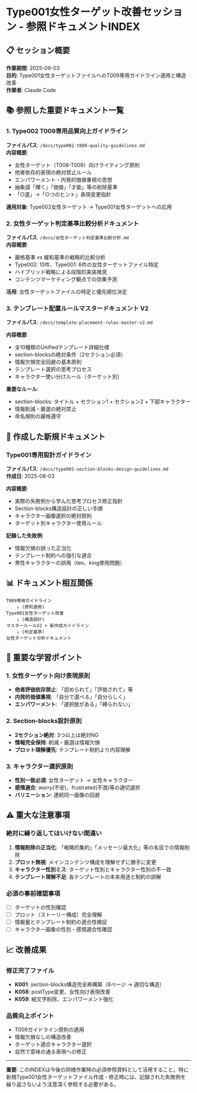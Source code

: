 # Type001女性ターゲット改善セッション - 参照ドキュメントINDEX

## 📋 セッション概要
**作業期間**: 2025-08-03  
**目的**: Type001女性ターゲットファイルへのT009専用ガイドライン適用と構造改善  
**作業者**: Claude Code

## 📚 参照した重要ドキュメント一覧

### 1. Type002 T009専用品質向上ガイドライン
**ファイルパス**: `/docs/type002-t009-quality-guidelines.md`  
**内容概要**:
- 女性ターゲット（T008-T009）向けライティング原則
- 他者依存的表現の絶対禁止ルール
- エンパワーメント・内発的価値重視の思想
- 抽象語「輝く」「価値」「才能」等の削除基準
- 「○選」→「○つのヒント」表現変更指針

**適用対象**: Type002女性ターゲット → Type001女性ターゲットへの応用

### 2. 女性ターゲット判定基準比較分析ドキュメント
**ファイルパス**: `/docs/女性ターゲット判定基準比較分析.md`  
**内容概要**:
- 厳格基準 vs 緩和基準の戦略的比較分析
- Type002: 10件、Type001: 6件の女性ターゲットファイル特定
- ハイブリッド戦略による段階的実装推奨
- コンテンツマーケティング観点での効果予測

**活用**: 女性ターゲットファイルの特定と優先順位決定

### 3. テンプレート配置ルールマスタードキュメント V2
**ファイルパス**: `/docs/template-placement-rules-master-v2.md`  
  
**内容概要**:
- 全10種類のUnifiedテンプレート詳細仕様
- section-blocksの絶対条件（2セクション必須）
- 情報欠損完全回避の基本原則
- テンプレート選択の思考プロセス
- キャラクター使い分けルール（ターゲット別）

**重要なルール**:
- section-blocks: タイトル + セクション1 + セクション2 + 下部キャラクター
- 情報削減・厳選の絶対禁止
- 命名規則の厳格遵守

## 🔧 作成した新規ドキュメント

### Type001専用設計ガイドライン
**ファイルパス**: `/docs/type001-section-blocks-design-guidelines.md`  
**作成日**: 2025-08-03  
  
**内容概要**:
- 実際の失敗例から学んだ思考プロセス修正指針
- Section-blocks構造設計の正しい手順
- キャラクター画像選択の絶対原則
- ターゲット別キャラクター使用ルール

**記録した失敗例**:
- 情報欠損の誤った正当化
- テンプレート制約への強引な適合
- 男性キャラクターの誤用（ten、king使用問題）

## 📊 ドキュメント相互関係

```
T009専用ガイドライン
    ↓ (原則適用)
Type001女性ターゲット改善
    ↓ (構造設計)
マスタールールV2 + 新作成ガイドライン
    ↓ (判定基準)
女性ターゲット分析ドキュメント
```

## 🎯 重要な学習ポイント

### 1. 女性ターゲット向け表現原則
- **他者評価依存禁止**: 「認められて」「評価されて」等
- **内発的価値重視**: 「自分で選べる」「自分らしく」
- **エンパワーメント**: 「選択肢がある」「縛られない」

### 2. Section-blocks設計原則
- **2セクション絶対**: 3つ以上は絶対NG
- **情報完全保持**: 削減・厳選は情報欠損
- **プロット理解優先**: テンプレート制約より内容理解

### 3. キャラクター選択原則
- **性別一致必須**: 女性ターゲット → 女性キャラクター
- **感情適合**: worry(不安)、frustrated(不満)等の適切選択
- **バリエーション**: 連続同一画像の回避

## ⚠️ 重大な注意事項

### 絶対に繰り返してはいけない間違い
1. **情報削除の正当化**: 「戦略的集約」「メッセージ最大化」等の名目での情報削除
2. **プロット無視**: メインコンテンツ構成を理解せずに勝手に変更
3. **キャラクター性別ミス**: ターゲット性別とキャラクター性別の不一致
4. **テンプレート理解不足**: 各テンプレートの本来用途と制約の誤解

### 必須の事前確認事項
- [ ] ターゲットの性別確認
- [ ] プロット（ストーリー構成）完全理解
- [ ] 情報量とテンプレート制約の適合性検証
- [ ] キャラクター画像の性別・感情適合性確認

## 📈 改善成果

### 修正完了ファイル
- **K001**: section-blocks構造完全再構築（8ページ → 適切な構造）
- **K058**: postType変更、女性向け表現改善
- **K059**: 絵文字削除、エンパワーメント強化

### 品質向上ポイント
- T009ガイドライン原則の適用
- 情報欠損なしの構造改善
- ターゲット適合キャラクター選択
- 自然で意味の通る表現への修正

---

**重要**: このINDEXは今後の同様作業時の必須参照資料として活用すること。特に新規Type001女性ターゲットファイル作成・修正時には、記録された失敗例を繰り返さないよう注意深く参照する必要がある。